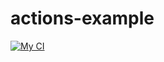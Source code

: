 # actions-example

[![My CI](https://github.com/dahai520/actions-example/actions/workflows/my-ci.yml/badge.svg)](https://github.com/dahai520/actions-example/actions/workflows/my-ci.yml)
